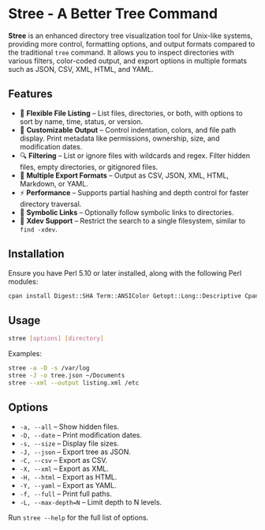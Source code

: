# Stree - A Better Tree Command

**Stree** is an enhanced directory tree visualization tool for Unix-like systems, providing more control, formatting options, and output formats compared to the traditional `tree` command. It allows you to inspect directories with various filters, color-coded output, and export options in multiple formats such as JSON, CSV, XML, HTML, and YAML.

## Features
- 📁 **Flexible File Listing** – List files, directories, or both, with options to sort by name, time, status, or version.
- 🌳 **Customizable Output** – Control indentation, colors, and file path display. Print metadata like permissions, ownership, size, and modification dates.
- 🔍 **Filtering** – List or ignore files with wildcards and regex. Filter hidden files, empty directories, or gitignored files.
- 📜 **Multiple Export Formats** – Output as CSV, JSON, XML, HTML, Markdown, or YAML.
- ⚡ **Performance** – Supports partial hashing and depth control for faster directory traversal.
- 🔗 **Symbolic Links** – Optionally follow symbolic links to directories.
- 🚧 **Xdev Support** – Restrict the search to a single filesystem, similar to `find -xdev`.

## Installation
Ensure you have Perl 5.10 or later installed, along with the following Perl modules:
```bash
cpan install Digest::SHA Term::ANSIColor Getopt::Long::Descriptive Cpanel::JSON::XS HTML::Tiny Text::CSV YAML::XS XML::Writer
```

## Usage
```bash
stree [options] [directory]
```
Examples:
```bash
stree -a -D -s /var/log
stree -J -o tree.json ~/Documents
stree --xml --output listing.xml /etc
```

## Options
- `-a, --all` – Show hidden files.
- `-D, --date` – Print modification dates.
- `-s, --size` – Display file sizes.
- `-J, --json` – Export tree as JSON.
- `-C, --csv` – Export as CSV.
- `-X, --xml` – Export as XML.
- `-H, --html` – Export as HTML.
- `-Y, --yaml` – Export as YAML.
- `-f, --full` – Print full paths.
- `-L, --max-depth=N` – Limit depth to N levels.

Run `stree --help` for the full list of options.


